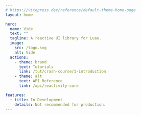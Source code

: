 ```yaml
---
# https://vitepress.dev/reference/default-theme-home-page
layout: home

hero:
  name: Vide
  text: ""
  tagline: A reactive UI library for Luau.
  image:
    src: /logo.svg
    alt: Vide
  actions:
    - theme: brand
      text: Tutorials
      link: /tut/crash-course/1-introduction
    - theme: alt
      text: API Reference
      link: /api/reactivity-core

features:
  - title: In Development
    details: Not recommended for production.
---
```


